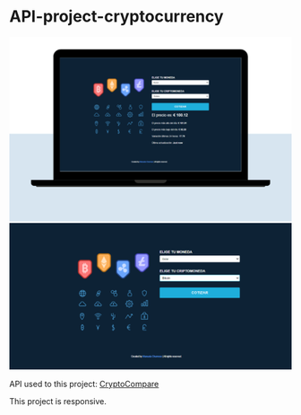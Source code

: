 # API-project-cryptocurrency
<img src="img/img1.png">
<img src="/img/img2.png">

API used to this project: [CryptoCompare](https://min-api.cryptocompare.com/documentation?key=Price&cat=SingleSymbolPriceEndpoint&api_key=2854a5c3399c288c9183d204216c9c5d706e7d55bb64cd5a67eda10db684a574)

This project is responsive.
